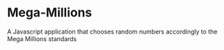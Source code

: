 # Mega-Millions
A Javascript application that chooses random numbers accordingly to the Mega Millions standards
